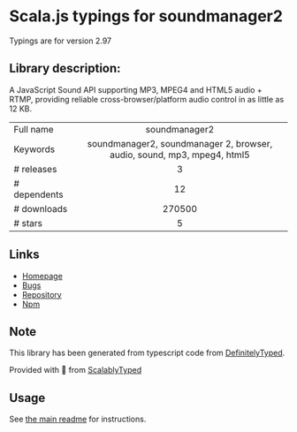 
# Scala.js typings for soundmanager2

Typings are for version 2.97

## Library description:
A JavaScript Sound API supporting MP3, MPEG4 and HTML5 audio + RTMP, providing reliable cross-browser/platform audio control in as little as 12 KB.

|                    |                 |
| ------------------ | :-------------: |
| Full name          | soundmanager2 |
| Keywords           | soundmanager2, soundmanager 2, browser, audio, sound, mp3, mpeg4, html5 |
| # releases         | 3 |
| # dependents       | 12 |
| # downloads        | 270500 |
| # stars            | 5 |

## Links
- [Homepage](http://www.schillmania.com/projects/soundmanager2/)
- [Bugs](https://github.com/scottschiller/SoundManager2/issues/)
- [Repository](https://github.com/scottschiller/SoundManager2)
- [Npm](https://www.npmjs.com/package/soundmanager2)
    


## Note
This library has been generated from typescript code from [DefinitelyTyped](https://definitelytyped.org).

Provided with :purple_heart: from [ScalablyTyped](https://github.com/oyvindberg/ScalablyTyped)

## Usage
See [the main readme](../../readme.md) for instructions.


